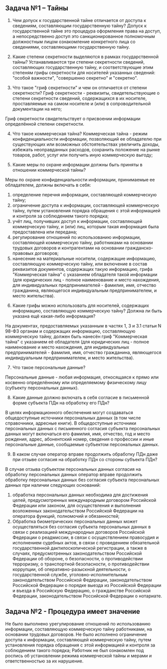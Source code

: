 ## Задача №1 – Тайны

1.	Чем допуск к государственной тайне отличается от доступа к сведениям, составляющим государственную тайну?
Допуск к государственной тайне это процедура оформления права на доступ, а непосредственно доступ это санкционированное полномочным должностным лицом ознакомление конкретного лица со сведениями, составляющими государственную тайну.

2.	Какие степени секретности выделяются в рамках государственной тайны?
Устанавливаются три степени секретности сведений, составляющих государственную тайну, и соответствующие этим степеням грифы секретности для носителей указанных сведений: "особой важности", "совершенно секретно" и "секретно".

3. Что такое "гриф секретности" и чем он отличается от степени секретности?
Гриф секретности - реквизиты, свидетельствующие о степени секретности сведений, содержащихся в их носителе, проставляемые на самом носителе и (или) в сопроводительной документации на него;

Гриф секретности свидетельствует о присвоении информации определённой степени секретности.

4. Что такое коммерческая тайна?
Коммерческая тайна - режим конфиденциальности информации, позволяющий ее обладателю при существующих или возможных обстоятельствах увеличить доходы, избежать неоправданных расходов, сохранить положение на рынке товаров, работ, услуг или получить иную коммерческую выгоду;

5. Какие меры по охране информации должны быть приняты в отношении коммерческой тайны?

Меры по охране конфиденциальности информации, принимаемые ее обладателем, должны включать в себя:
1) определение перечня информации, составляющей коммерческую тайну;
2) ограничение доступа к информации, составляющей коммерческую тайну, путем установления порядка обращения с этой информацией и контроля за соблюдением такого порядка;
3) учёт лиц, получивших доступ к информации, составляющей коммерческую тайну, и (или) лиц, которым такая информация была предоставлена или передана;
4) регулирование отношений по использованию информации, составляющей коммерческую тайну, работниками на основании трудовых договоров и контрагентами на основании гражданско-правовых договоров;
5) нанесение на материальные носители, содержащие информацию, составляющую коммерческую тайну, или включение в состав реквизитов документов, содержащих такую информацию, грифа "Коммерческая тайна" с указанием обладателя такой информации (для юридических лиц - полное наименование и место нахождения, для индивидуальных предпринимателей - фамилия, имя, отчество гражданина, являющегося индивидуальным предпринимателем, и место жительства).

6. Какие грифы можно использовать для носителей, содержащих информацию, составляющую коммерческую тайну? Должна ли быть указана ещё какая-либо информация?

На документах, предоставляемых указанным в частях 1, 3 и 3.1 статьи N 98-ФЗ органам и содержащих информацию, составляющую коммерческую тайну, должен быть нанесён гриф "Коммерческая тайна" с указанием её обладателя (для юридических лиц - полное наименование и место нахождения, для индивидуальных предпринимателей - фамилия, имя, отчество гражданина, являющегося индивидуальным предпринимателем, и место жительства).

7. Что такое персональные данные?

Персональные данные - любая информация, относящаяся к прямо или косвенно определённому или определяемому физическому лицу (субъекту персональных данных).

8. Какие данные должно включать в себя согласие в письменной форме субъекта ПДн на обработку его ПДн?

В целях информационного обеспечения могут создаваться общедоступные источники персональных данных (в том числе справочники, адресные книги). В общедоступные источники персональных данных с письменного согласия субъекта персональных данных могут включаться его фамилия, имя, отчество, год и место рождения, адрес, абонентский номер, сведения о профессии и иные персональные данные, сообщаемые субъектом персональных данных.

9. В каком случае оператор вправе продолжить обработку ПДн даже при отзыве согласия на обработку ПДн со стороны субъекта ПДн?

В случае отзыва субъектом персональных данных согласия на обработку персональных данных оператор вправе продолжить обработку персональных данных без согласия субъекта персональных данных при наличии следующих оснований:
1.	обработка персональных данных необходима для достижения целей, предусмотренных международным договором Российской Федерации или законом, для осуществления и выполнения возложенных законодательством Российской Федерации на оператора функций, полномочий и обязанностей;
2.	Обработка биометрических персональных данных может осуществляться без согласия субъекта персональных данных в связи с реализацией международных договоров Российской Федерации о реадмиссии, в связи с осуществлением правосудия и исполнением судебных актов, в связи с проведением обязательной государственной дактилоскопической регистрации, а также в случаях, предусмотренных законодательством Российской Федерации об обороне, о безопасности, о противодействии терроризму, о транспортной безопасности, о противодействии коррупции, об оперативно-разыскной деятельности, о государственной службе, уголовно-исполнительным законодательством Российской Федерации, законодательством Российской Федерации о порядке выезда из Российской Федерации и въезда в Российскую Федерацию, о гражданстве Российской Федерации, законодательством Российской Федерации о нотариате.
## Задача №2 - Процедура имеет значение

Не было выполнено урегулирование отношений по использованию информации, составляющую коммерческую тайну работниками, на основании трудовых договоров.
Не было исполнено ограничение доступа к информации, составляющей коммерческую тайну, путем установления порядка обращения с этой информацией и контроля за соблюдением такого порядка;
Работник не был ознакомлен под роспись об установлении режима коммерческой тайны и мерами и ответственностью за их нарушение.
